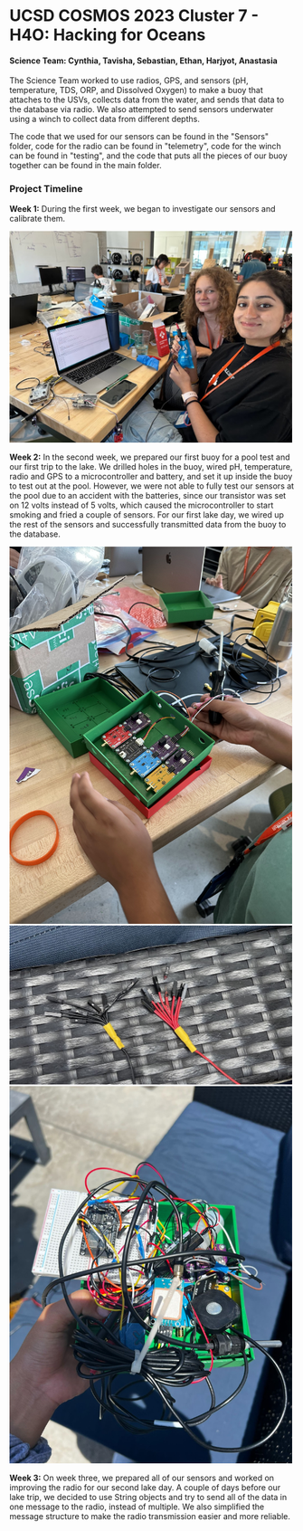 # UCSD COSMOS 2023 Cluster 7 - H4O: Hacking for Oceans
<h4>Science Team: Cynthia, Tavisha, Sebastian, Ethan, Harjyot, Anastasia </h4>
<p>The Science Team worked to use radios, GPS, and sensors (pH, temperature, TDS, ORP, and Dissolved Oxygen) to make a buoy that attaches to the USVs, collects data from the water, and sends that data to the database via radio. We also attempted to send sensors underwater using a winch to collect data from different depths. </p>
<p> The code that we used for our sensors can be found in the "Sensors" folder, code for the radio can be found in "telemetry", code for the winch can be found in "testing", and the code that puts all the pieces of our buoy together can be found in the main folder.</p>

<h3>Project Timeline</h3>
<p><b>Week 1:</b> During the first week, we began to investigate our sensors and calibrate them. </p>
<img src=https://github.com/frawgmanman/COSMOS23-C7-H4O/blob/main/photos/calibr.jpg?raw=true width=500 >

<p><b>Week 2:</b> In the second week, we prepared our first buoy for a pool test and our first trip to the lake. We drilled holes in the buoy, wired pH, temperature, radio and GPS to a microcontroller and battery, and set it up inside the buoy to test out at the pool. However, we were not able to fully test our sensors at the pool due to an accident with the batteries, since our transistor was set on 12 volts instead of 5 volts, which caused the microcontroller to start smoking and fried a couple of sensors. For our first lake day, we wired up the rest of the sensors and successfully transmitted data from the buoy to the database.</p>
<img src=https://github.com/frawgmanman/COSMOS23-C7-H4O/blob/main/photos/IMG_0988.jpg?raw=true width=500 >
<img src=https://github.com/frawgmanman/COSMOS23-C7-H4O/blob/main/photos/fried.jpg?raw=true width=500 >
<img src=https://github.com/frawgmanman/COSMOS23-C7-H4O/blob/main/photos/wires.jpg?raw=true width=500 >

<p><b>Week 3:</b> On week three, we prepared all of our sensors and worked on improving the radio for our second lake day. A couple of days before our lake trip, we decided to use String objects and try to send all of the data in one message to the radio, instead of multiple. We also simplified the message structure to make the radio transmission easier and more reliable.</p>
<!--<img src=https://github.com/frawgmanman/COSMOS23-C7-H4O/blob/main/photos/__.jpg?raw=true width=500 >-->



